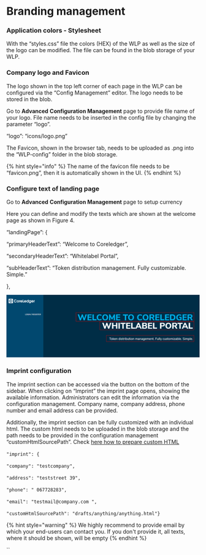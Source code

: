 # Branding management

### Application colors - Stylesheet

With the “styles.css” file the colors (HEX) of the WLP as well as the size of the logo can be modified. The file can be found in the blob storage of your WLP.

### Company logo and Favicon

The logo shown in the top left corner of each page in the WLP can be configured via the “Config Management” editor. The logo needs to be stored in the blob.

Go to **Advanced** **Configuration Management** page to provide file name of your logo. File name needs to be inserted in the config file by changing the parameter “logo”.

“logo”: “icons/logo.png”

The Favicon, shown in the browser tab, needs to be uploaded as .png into the “WLP-config” folder in the blob storage.&#x20;

{% hint style="info" %}
The name of the favicon file needs to be “favicon.png”, then it is automatically shown in the UI.
{% endhint %}

### Configure text of landing page

Go to **Advanced** **Configuration Management** page to setup currency

Here you can define and modify the texts which are shown at the welcome page as shown in Figure 4.

“landingPage”: {

“primaryHeaderText”: “Welcome to Coreledger”,

“secondaryHeaderText”: “Whitelabel Portal”,

“subHeaderText”: “Token distribution management. Fully customizable. Simple.”

},

![Welcome page](../../.gitbook/assets/5)



### Imprint configuration

The imprint section can be accessed via the button on the bottom of the sidebar. When clicking on “Imprint” the imprint page opens, showing the available information. Administrators can edit the information via the configuration management. Company name, company address, phone number and email address can be provided.

Additionally, the imprint section can be fully customized with an individual html. The custom html needs to be uploaded in the blob storage and the path needs to be provided in the configuration management “customHtmlSourcePath”. Check [here how to prepare custom HTML](how-to-prepare-custom-html.md)

`"imprint": {`

`"company": "testcompany",`

`"address": "teststreet 39",`

`"phone": " 067728283",`

`"email": "testmail@company.com ",`

`"customHtmlSourcePath": "drafts/anything/anything.html"}`

{% hint style="warning" %}
We highly recommend to provide email by which your end-users can contact you. If you don't provide it, all texts, where it should be shown, will be empty&#x20;
{% endhint %}

``
